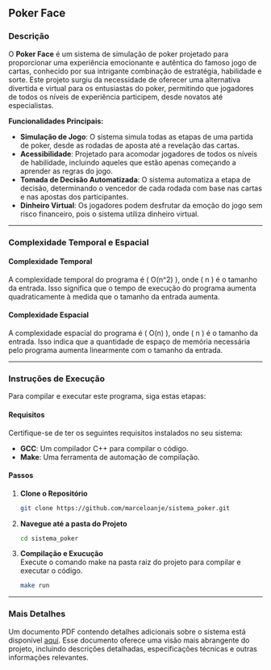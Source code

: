## Poker Face

### Descrição

O **Poker Face** é um sistema de simulação de poker projetado para proporcionar uma experiência emocionante e autêntica do famoso jogo de cartas, conhecido por sua intrigante combinação de estratégia, habilidade e sorte. Este projeto surgiu da necessidade de oferecer uma alternativa divertida e virtual para os entusiastas do poker, permitindo que jogadores de todos os níveis de experiência participem, desde novatos até especialistas.

**Funcionalidades Principais:**
- **Simulação de Jogo**: O sistema simula todas as etapas de uma partida de poker, desde as rodadas de aposta até a revelação das cartas.
- **Acessibilidade**: Projetado para acomodar jogadores de todos os níveis de habilidade, incluindo aqueles que estão apenas começando a aprender as regras do jogo.
- **Tomada de Decisão Automatizada**: O sistema automatiza a etapa de decisão, determinando o vencedor de cada rodada com base nas cartas e nas apostas dos participantes.
- **Dinheiro Virtual**: Os jogadores podem desfrutar da emoção do jogo sem risco financeiro, pois o sistema utiliza dinheiro virtual.

---

### Complexidade Temporal e Espacial

#### Complexidade Temporal

A complexidade temporal do programa é \( O(n^2) \), onde \( n \) é o tamanho da entrada. Isso significa que o tempo de execução do programa aumenta quadraticamente à medida que o tamanho da entrada aumenta.

#### Complexidade Espacial

A complexidade espacial do programa é \( O(n) \), onde \( n \) é o tamanho da entrada. Isso indica que a quantidade de espaço de memória necessária pelo programa aumenta linearmente com o tamanho da entrada.

---

### Instruções de Execução

Para compilar e executar este programa, siga estas etapas:

#### Requisitos

Certifique-se de ter os seguintes requisitos instalados no seu sistema:

- **GCC**: Um compilador C++ para compilar o código.
- **Make**: Uma ferramenta de automação de compilação.

#### Passos

1. **Clone o Repositório**
   ```bash
   git clone https://github.com/marceloanje/sistema_poker.git
   ```

2. **Navegue até a pasta do Projeto**
   ```bash
   cd sistema_poker
   ```

3. **Compilação e Exucução**       
   Execute o comando make na pasta raiz do projeto para compilar e executar o código.
   ```bash
   make run
   ```

---

### Mais Detalhes

Um documento PDF contendo detalhes adicionais sobre o sistema está disponível [aqui](https://github.com/marceloanje/sistema_poker/blob/main/Documentacao.pdf). Esse documento oferece uma visão mais abrangente do projeto, incluindo descrições detalhadas, especificações técnicas e outras informações relevantes.
